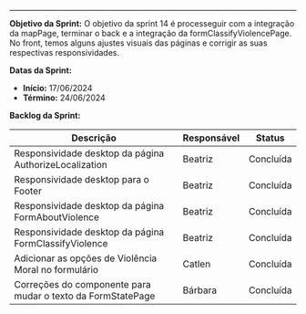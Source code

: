 <hr style="border: 0; height: 1px; background-color: #000000;">

**Objetivo da Sprint:**
O objetivo da sprint 14 é processeguir com a integração da mapPage, terminar o back e a integração da formClassifyViolencePage. No front, temos alguns ajustes visuais das páginas e corrigir as suas respectivas responsividades.

**Datas da Sprint:**

- **Início:** 17/06/2024
- **Término:** 24/06/2024

**Backlog da Sprint:**

| Descrição | Responsável | Status |
|------------|-------------|-----------------------|
|Responsividade desktop da página AuthorizeLocalization| Beatriz| Concluída |
|Responsividade desktop para o Footer| Beatriz| Concluída |
|Responsividade desktop da página FormAboutViolence| Beatriz| Concluída|
|Responsividade desktop da página FormClassifyViolence|Beatriz| Concluída |
|Adicionar as opções de Violência Moral no formulário| Catlen| Concluída |
|Correções do componente para mudar o texto da FormStatePage| Bárbara| Concluída |
